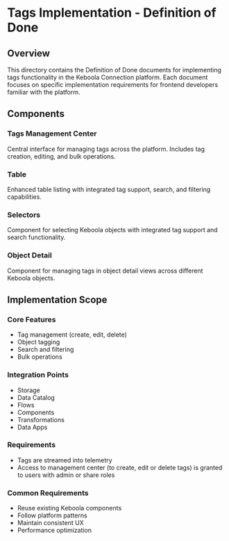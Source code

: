 # Tags Implementation - Definition of Done

## Overview
This directory contains the Definition of Done documents for implementing tags functionality in the Keboola Connection platform. Each document focuses on specific implementation requirements for frontend developers familiar with the platform.

## Components

### Tags Management Center
Central interface for managing tags across the platform. Includes tag creation, editing, and bulk operations.

### Table
Enhanced table listing with integrated tag support, search, and filtering capabilities.

### Selectors
Component for selecting Keboola objects with integrated tag support and search functionality.

### Object Detail
Component for managing tags in object detail views across different Keboola objects.

## Implementation Scope

### Core Features
- Tag management (create, edit, delete)
- Object tagging
- Search and filtering
- Bulk operations

### Integration Points
- Storage
- Data Catalog
- Flows
- Components
- Transformations
- Data Apps

### Requirements
- Tags are streamed into telemetry
- Access to management center (to create, edit or delete tags) is granted to users with admin or share roles

### Common Requirements
- Reuse existing Keboola components
- Follow platform patterns
- Maintain consistent UX
- Performance optimization 